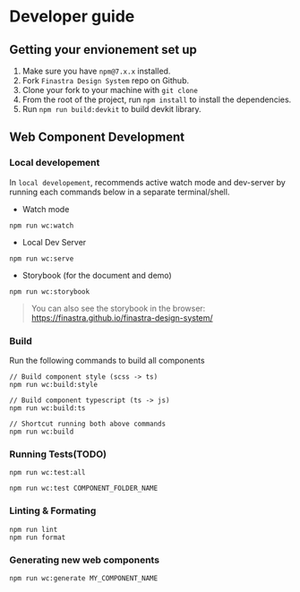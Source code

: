 # Developer guide

## Getting your envionement set up

1. Make sure you have `npm@7.x.x` installed.
2. Fork `Finastra Design System` repo on Github.
3. Clone your fork to your machine with `git clone`
4. From the root of the project, run `npm install` to install the dependencies.
5. Run `npm run build:devkit` to build devkit library.

## Web Component Development

### Local developement

In `local developement`, recommends active watch mode and dev-server by running each commands below in a separate terminal/shell.

- Watch mode

```
npm run wc:watch
```

- Local Dev Server

```
npm run wc:serve
```

- Storybook (for the document and demo)

```
npm run wc:storybook
```

> You can also see the storybook in the browser: https://finastra.github.io/finastra-design-system/

### Build

Run the following commands to build all components

```
// Build component style (scss -> ts)
npm run wc:build:style

// Build component typescript (ts -> js)
npm run wc:build:ts

// Shortcut running both above commands
npm run wc:build

```

### Running Tests(TODO)

```
npm run wc:test:all

npm run wc:test COMPONENT_FOLDER_NAME

```

### Linting & Formating

```
npm run lint
npm run format
```

### Generating new web components

```
npm run wc:generate MY_COMPONENT_NAME
```
